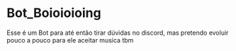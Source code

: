 # Bot_Boioioioing
 Esse é um Bot para até então tirar dúvidas no discord, mas pretendo evoluir pouco a pouco para ele aceitar musica tbm
